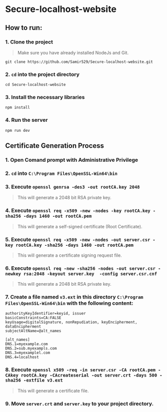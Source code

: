 # Secure-localhost-website

## How to run:
### 1. Clone the project
> Make sure you have already installed NodeJs and Git.
```
git clone https://github.com/Samir529/Secure-localhost-website.git
```

### 2. ```cd``` into the project directory
```
cd Secure-localhost-website
```
### 3. Install the necessary libraries
```
npm install
```
### 4. Run the server
```
npm run dev
```


## Certificate Generation Process
### 1. Open Comand prompt with Administrative Privilege

### 2. ```cd``` into ```C:\Program Files\OpenSSL-Win64\bin```

### 3. Execute ```openssl genrsa -des3 -out rootCA.key 2048```
> This will generate a 2048 bit RSA private key.

### 4. Execute ```openssl req -x509 -new -nodes -key rootCA.key -sha256 -days 1460 -out rootCA.pem```
> This will generate a self-signed certificate (Root Certificate).

### 5. Execute ```openssl req -x509 -new -nodes -out server.csr -key rootCA.key -sha256 -days 1460 -out rootCA.pem```
> This will generate a certificate signing request file.

### 6. Execute ```openssl req -new -sha256 -nodes -out server.csr -newkey rsa:2048 -keyout server.key  -config server.csr.cnf```
> This will generate a 2048 bit RSA private key.

### 7. Create a file named ```v3.ext``` in this directory ```C:\Program Files\OpenSSL-Win64\bin``` with the following content:
```
authorityKeyIdentifier=keyid, issuer
basicConstraints=CA:FALSE
keyUsage=digitalSignature, nonRepudiation, keyEncipherment, dataEncipherment
subjectAltName=@alt_names

[alt_names]
DNS.1=myexample.com
DNS.2=sub.myexampls.com
DNS.3=myexamplel.com
DNS.4=localhost
```

### 8. Execute ```openssl x509 -req -in server.csr -CA rootCA.pem -CAkey rootCA.key -CAcreateserial -out server.crt -days 500 -sha256 -extfile v3.ext```
> This will generate a certificate file.

### 9. Move ```server.crt``` and ```server.key``` to your project directory.

